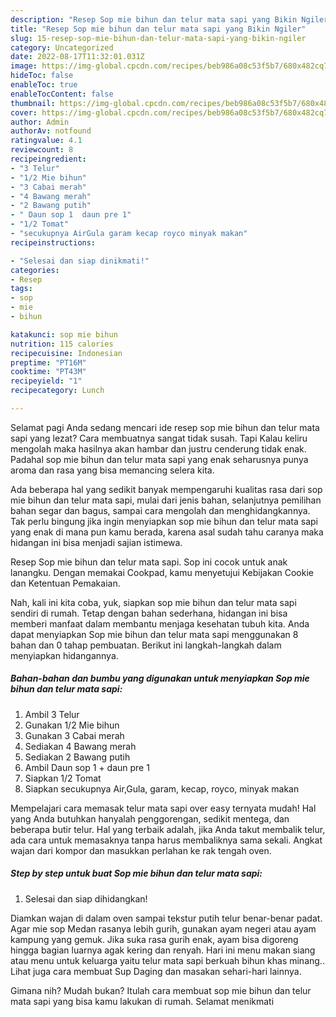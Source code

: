```yaml
---
description: "Resep Sop mie bihun dan telur mata sapi yang Bikin Ngiler"
title: "Resep Sop mie bihun dan telur mata sapi yang Bikin Ngiler"
slug: 15-resep-sop-mie-bihun-dan-telur-mata-sapi-yang-bikin-ngiler
category: Uncategorized
date: 2022-08-17T11:32:01.031Z
image: https://img-global.cpcdn.com/recipes/beb986a08c53f5b7/680x482cq70/sop-mie-bihun-dan-telur-mata-sapi-foto-resep-utama.jpg
hideToc: false
enableToc: true
enableTocContent: false
thumbnail: https://img-global.cpcdn.com/recipes/beb986a08c53f5b7/680x482cq70/sop-mie-bihun-dan-telur-mata-sapi-foto-resep-utama.jpg
cover: https://img-global.cpcdn.com/recipes/beb986a08c53f5b7/680x482cq70/sop-mie-bihun-dan-telur-mata-sapi-foto-resep-utama.jpg
author: Admin
authorAv: notfound
ratingvalue: 4.1
reviewcount: 8
recipeingredient:
- "3 Telur"
- "1/2 Mie bihun"
- "3 Cabai merah"
- "4 Bawang merah"
- "2 Bawang putih"
- " Daun sop 1  daun pre 1"
- "1/2 Tomat"
- "secukupnya AirGula garam kecap royco minyak makan"
recipeinstructions:

- "Selesai dan siap dinikmati!"
categories:
- Resep
tags:
- sop
- mie
- bihun

katakunci: sop mie bihun 
nutrition: 115 calories
recipecuisine: Indonesian
preptime: "PT16M"
cooktime: "PT43M"
recipeyield: "1"
recipecategory: Lunch

---
```



Selamat pagi Anda sedang mencari ide resep sop mie bihun dan telur mata sapi yang lezat? Cara membuatnya sangat tidak susah. Tapi Kalau keliru mengolah maka hasilnya akan hambar dan justru cenderung tidak enak. Padahal sop mie bihun dan telur mata sapi yang enak seharusnya punya aroma dan rasa yang bisa memancing selera kita.


Ada beberapa hal yang sedikit banyak mempengaruhi kualitas rasa dari sop mie bihun dan telur mata sapi, mulai dari jenis bahan, selanjutnya pemilihan bahan segar dan bagus, sampai cara mengolah dan menghidangkannya. Tak perlu bingung jika ingin menyiapkan sop mie bihun dan telur mata sapi yang enak di mana pun kamu berada, karena asal sudah tahu caranya maka hidangan ini bisa menjadi sajian istimewa.

Resep Sop mie bihun dan telur mata sapi. Sop ini cocok untuk anak lanangku. Dengan memakai Cookpad, kamu menyetujui Kebijakan Cookie dan Ketentuan Pemakaian.


Nah, kali ini kita coba, yuk, siapkan sop mie bihun dan telur mata sapi sendiri di rumah. Tetap dengan bahan sederhana, hidangan ini bisa memberi manfaat dalam membantu menjaga kesehatan tubuh kita. Anda dapat menyiapkan Sop mie bihun dan telur mata sapi menggunakan 8 bahan dan 0 tahap pembuatan. Berikut ini langkah-langkah dalam menyiapkan hidangannya.

<!--inarticleads1-->

##### Bahan-bahan dan bumbu yang digunakan untuk menyiapkan Sop mie bihun dan telur mata sapi:

1. Ambil 3 Telur
1. Gunakan 1/2 Mie bihun
1. Gunakan 3 Cabai merah
1. Sediakan 4 Bawang merah
1. Sediakan 2 Bawang putih
1. Ambil  Daun sop 1 + daun pre 1
1. Siapkan 1/2 Tomat
1. Siapkan secukupnya Air,Gula, garam, kecap, royco, minyak makan


Mempelajari cara memasak telur mata sapi over easy ternyata mudah! Hal yang Anda butuhkan hanyalah penggorengan, sedikit mentega, dan beberapa butir telur. Hal yang terbaik adalah, jika Anda takut membalik telur, ada cara untuk memasaknya tanpa harus membaliknya sama sekali. Angkat wajan dari kompor dan masukkan perlahan ke rak tengah oven. 

<!--inarticleads2-->

##### Step by step untuk buat Sop mie bihun dan telur mata sapi:


1. Selesai dan siap dihidangkan!

Diamkan wajan di dalam oven sampai tekstur putih telur benar-benar padat. Agar mie sop Medan rasanya lebih gurih, gunakan ayam negeri atau ayam kampung yang gemuk. Jika suka rasa gurih enak, ayam bisa digoreng hingga bagian luarnya agak kering dan renyah. Hari ini menu makan siang atau menu untuk keluarga yaitu telur mata sapi berkuah bihun khas minang.. Lihat juga cara membuat Sup Daging dan masakan sehari-hari lainnya. 

Gimana nih? Mudah bukan? Itulah cara membuat sop mie bihun dan telur mata sapi yang bisa kamu lakukan di rumah. Selamat menikmati
